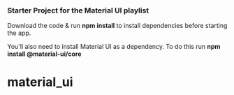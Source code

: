 ### Starter Project for the Material UI playlist

Download the code & run **npm install** to install dependencies before starting the app.

You'll also need to install Material UI as a dependency. To do this run **npm install @material-ui/core**
# material_ui
